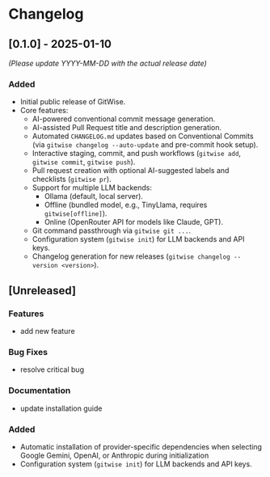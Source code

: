 # Changelog

## [0.1.0] - 2025-01-10
*(Please update YYYY-MM-DD with the actual release date)*

### Added
- Initial public release of GitWise.
- Core features:
    - AI-powered conventional commit message generation.
    - AI-assisted Pull Request title and description generation.
    - Automated `CHANGELOG.md` updates based on Conventional Commits (via `gitwise changelog --auto-update` and pre-commit hook setup).
    - Interactive staging, commit, and push workflows (`gitwise add`, `gitwise commit`, `gitwise push`).
    - Pull request creation with optional AI-suggested labels and checklists (`gitwise pr`).
    - Support for multiple LLM backends:
        - Ollama (default, local server).
        - Offline (bundled model, e.g., TinyLlama, requires `gitwise[offline]`).
        - Online (OpenRouter API for models like Claude, GPT).
    - Git command passthrough via `gitwise git ...`.
    - Configuration system (`gitwise init`) for LLM backends and API keys.
    - Changelog generation for new releases (`gitwise changelog --version <version>`).

## [Unreleased]

### Features

- add new feature

### Bug Fixes

- resolve critical bug

### Documentation

- update installation guide

### Added
- Automatic installation of provider-specific dependencies when selecting Google Gemini, OpenAI, or Anthropic during initialization
- Configuration system (`gitwise init`) for LLM backends and API keys.
